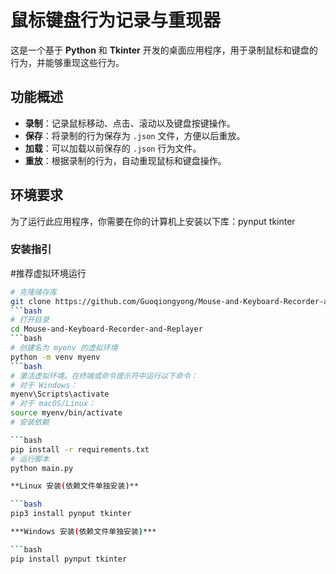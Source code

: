 # 鼠标键盘行为记录与重现器

这是一个基于 **Python** 和 **Tkinter** 开发的桌面应用程序，用于录制鼠标和键盘的行为，并能够重现这些行为。

## 功能概述

- **录制**：记录鼠标移动、点击、滚动以及键盘按键操作。
- **保存**：将录制的行为保存为 `.json` 文件，方便以后重放。
- **加载**：可以加载以前保存的 `.json` 行为文件。
- **重放**：根据录制的行为，自动重现鼠标和键盘操作。

## 环境要求

为了运行此应用程序，你需要在你的计算机上安装以下库：pynput tkinter

### 安装指引

#推荐虚拟环境运行
```bash
# 克隆储存库
git clone https://github.com/Guoqiongyong/Mouse-and-Keyboard-Recorder-and-Replayer.git
```bash
# 打开目录
cd Mouse-and-Keyboard-Recorder-and-Replayer
```bash
# 创建名为 myenv 的虚拟环境
python -m venv myenv
```bash
# 激活虚拟环境。在终端或命令提示符中运行以下命令：
# 对于 Windows：
myenv\Scripts\activate
# 对于 macOS/Linux：
source myenv/bin/activate
# 安装依赖

```bash
pip install -r requirements.txt
# 运行脚本
python main.py

**Linux 安装(依赖文件单独安装)**

```bash
pip3 install pynput tkinter

***Windows 安装(依赖文件单独安装)***

```bash
pip install pynput tkinter




